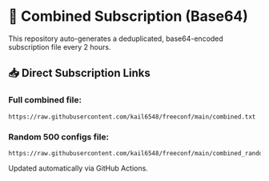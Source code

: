 # 🔗 Combined Subscription (Base64)

This repository auto-generates a deduplicated, base64-encoded subscription file every 2 hours.

## 📥 Direct Subscription Links

### Full combined file:
```
https://raw.githubusercontent.com/kail6548/freeconf/main/combined.txt
```

### Random 500 configs file:
```
https://raw.githubusercontent.com/kail6548/freeconf/main/combined_random.txt
```

Updated automatically via GitHub Actions.

